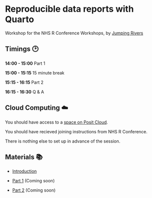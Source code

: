 # Reproducible data reports with Quarto

Workshop for the NHS R Conference Workshops, by [Jumping Rivers](https://jumpingrivers.com)

## Timings :clock2:

**14:00 - 15:00** Part 1

**15:00 - 15:15** 15 minute break

**15:15 - 16:15** Part 2

**16:15 - 16:30** Q & A


## Cloud Computing :cloud:

You should have access to a [space on Posit Cloud](https://posit.cloud/spaces/293797/content/).

You should have recieved joining instructions from NHS R Conference. 

There is nothing else to set up in advance of the session.


## Materials :books:

* [Introduction](https://jumpingrivers.github.io/2022-nhs-r-quarto/slides/introduction.html)

* [Part 1](https://jumpingrivers.github.io/2022-nhs-r-quarto/slides/part1.html) (Coming soon)

* [Part 2](https://jumpingrivers.github.io/2022-nhs-r-quarto/slides/part1.html) (Coming soon)

